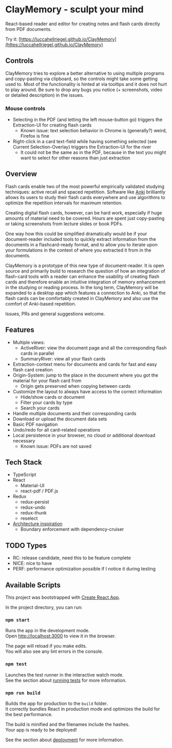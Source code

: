 # ClayMemory - sculpt your mind

React-based reader and editor for creating notes and flash cards directly from PDF documents.

Try it: [https://luccahellriegel.github.io/ClayMemory](https://luccahellriegel.github.io/ClayMemory)

## Controls

ClayMemory tries to explore a better alternative to using multiple programs and copy-pasting via clipboard, so the controls might take some getting used to. Most of the functionality is hinted at via tooltips and it does not hurt to play around. Be sure to drop any bugs you notice (+ screenshots, video or detailed description) in the issues.

### Mouse controls

- Selecting in the PDF (and letting the left mouse-button go) triggers the Extraction-UI for creating flash cards
  - Known issue: text selection behavior in Chrome is (generally?) weird, Firefox is fine
- Right-click in a card text-field while having something selected (see Current Selection-Overlay) triggers the Extraction-UI for the river
  - It could not be the same as in the PDF, because in the text you might want to select for other reasons than just extraction

## Overview

Flash cards enable two of the most powerful empirically validated studying techniques: active recall and spaced repetition. Software like [Anki](https://apps.ankiweb.net/) brilliantly allows its users to study their flash cards everywhere and use algorithms to optimize the repetition intervals for maximum retention.

Creating digital flash cards, however, can be hard work, especially if huge amounts of material need to be covered. Hours are spent just copy-pasting or taking screenshots from lecture slides or book PDFs.

One way how this could be simplified dramatically would be if your document-reader included tools to quickly extract information from the documents in a flashcard-ready format, and to allow you to iterate upon your formulations in the context of where you extracted it from in the documents.

ClayMemory is a prototype of this new type of document-reader.
It is open source and primarily build to research the question of how an integration of flash-card tools with a reader can enhance the usability of creating flash cards and therefore enable an intuitive integration of memory enhancement in the studying or reading process. In the long term, ClayMemory will be expanded to a desktop app which features a connection to Anki, so that the flash cards can be comfortably created in ClayMemory and also use the comfort of Anki-based repetition.

Issues, PRs and general suggestions welcome.

## Features

- Multiple views:
  - ActiveRiver: view the document page and all the corresponding flash cards in parallel
  - SummaryRiver: view all your flash cards
- Extraction-context menu for documents and cards for fast and easy flash card creation
- Origin-System: jump to the place in the document where you got the material for your flash card from
  - Origin gets preserved when copying between cards
- Customize the layout to always have access to the correct information
  - Hide/show cards or document
  - Filter your cards by type
  - Search your cards
- Handle multiple documents and their corresponding cards
- Download or upload the document data sets
- Basic PDF navigation
- Undo/redo for all card-related operations
- Local persistence in your browser, no cloud or additional download necessary
  - Known issue: PDFs are not saved

## Tech Stack

- TypeScript
- React
  - Material-UI
  - react-pdf / PDF.js
- Redux
  - redux-persist
  - redux-undo
  - redux-thunk
  - reselect
- [Architecture inspiration](https://jaysoo.ca/2016/02/28/organizing-redux-application/)
  - Boundary enforcement with dependency-cruiser

## TODO Types

- RC: release candidate, need this to be feature complete
- NICE: nice to have
- PERF: performance optimization possible if I notice it during testing

## Available Scripts

This project was bootstrapped with [Create React App](https://github.com/facebook/create-react-app).

In the project directory, you can run:

### `npm start`

Runs the app in the development mode.<br />
Open [http://localhost:3000](http://localhost:3000) to view it in the browser.

The page will reload if you make edits.<br />
You will also see any lint errors in the console.

### `npm test`

Launches the test runner in the interactive watch mode.<br />
See the section about [running tests](https://facebook.github.io/create-react-app/docs/running-tests) for more information.

### `npm run build`

Builds the app for production to the `build` folder.<br />
It correctly bundles React in production mode and optimizes the build for the best performance.

The build is minified and the filenames include the hashes.<br />
Your app is ready to be deployed!

See the section about [deployment](https://facebook.github.io/create-react-app/docs/deployment) for more information.
